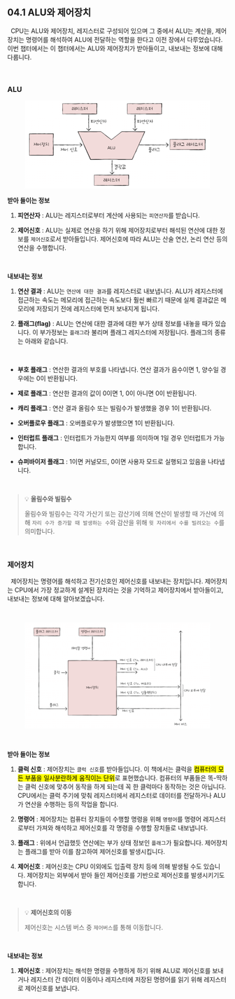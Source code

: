 ## 04.1 ALU와 제어장치

&nbsp;&nbsp;CPU는 ALU와 제어장치, 레지스터로 구성되어 있으며 그 중에서 ALU는 계산을, 제어장치는 명령어를 해석하여 ALU에 전달하는 역할을 한다고 이전 장에서 다루었습니다. 이번 챕터에서는 이 챕터에서는 ALU와 제어장치가 받아들이고, 내보내는 정보에 대해 다룹니다.

<br>

### ALU

<figure align="center">
  <img src="../images/CPU구조.png" style="width: 600px" />
</figure>

**받아 들이는 정보**

1. **피연산자** : ALU는 레지스터로부터 계산에 사용되는 `피연산자`를 받습니다.

2. **제어신호** : ALU는 실제로 연산을 하기 위해 제어장치로부터 해석된 연산에 대한 정보를 `제어신호`로서 받아들입니다. 제어신호에 따라 ALU는 산술 연산, 논리 연산 등의 연산을 수행합니다.

<br>

**내보내는 정보**

1. **연산 결과** : ALU는 `연산에 대한 결과`를 레지스터로 내보냅니다. ALU가 레지스터에 접근하는 속도는 메모리에 접근하는 속도보다 훨씬 빠르기 때문에 실제 결과값은 메모리에 저장되기 전에 레지스터에 먼저 보내지게 됩니다.

2. **플래그(flag)** : ALU는 연산에 대한 결과에 대한 부가 상태 정보를 내놓을 때가 있습니다. 이 부가정보는 `플래그`라 불리며 플래그 레지스터에 저장됩니다. 플래그의 종류는 아래와 같습니다.

<br>

- **부호 플래그** : 연산한 결과의 부호를 나타냅니다. 연산 결과가 음수이면 1, 양수일 경우에는 0이 반환됩니다.

- **제로 플래그** : 연산한 결과의 값이 0이면 1, 0이 아니면 0이 반환됩니다.

- **캐리 플래그** : 연산 결과 올림수 또는 빌림수가 발생했을 경우 1이 반환됩니다.

- **오버플로우 플래그** : 오버플로우가 발생했으면 1이 반환됩니다.

- **인터럽트 플래그** : 인터럽트가 가능한지 여부를 의미하며 1일 경우 인터럽트가 가능합니다.

- **슈퍼바이저 플래그** : 1이면 커널모드, 0이면 사용자 모드로 실행되고 있음을 나타냅니다.

<br>

> 💡 **올림수와 빌림수**
>
> 올림수와 빌림수는 각각 가산기 또는 감산기에 의해 연산이 발생할 때 가산에 의해 `자리 수가 증가할 때 발생하는 수`와 감산을 위해 `윗 자리에서 수를 빌려오는 수`를 의미합니다.

<br>

### 제어장치

&nbsp;&nbsp;제어장치는 명령어를 해석하고 전기신호인 제어신호를 내보내는 장치입니다. 제어장치는 CPU에서 가장 정교하게 설계된 장치라는 것을 기억하고 제어장치에서 받아들이고, 내보내는 정보에 대해 알아보겠습니다.

<br>

<figure align="center">
  <img src="../images/제어장치.png" style="width: 600px" />
</figure>

<br>

**받아 들이는 정보**

1. **클럭 신호** : 제어장치는 `클럭 신호`를 받아들입니다. 이 책에서는 클럭을 <mark>컴퓨터의 모든 부품을 일사분란하게 움직이는 단위</mark>로 표현했습니다. 컴퓨터의 부품들은 똑-딱하는 클럭 신호에 맞추어 동작을 하게 되는데 꼭 한 클럭마다 동작하는 것은 아닙니다. CPU에서는 클럭 주기에 맞춰 레지스터에서 레지스터로 데이터를 전달하거나 ALU가 연산을 수행하는 등의 작업을 합니다.

2. **명령어** : 제어장치는 컴퓨터 장치들이 수행할 명령을 위해 `명령어`를 명령어 레지스터로부터 가져와 해석하고 제어신호를 각 명령을 수행할 장치들로 내보냅니다.

3. **플래그** : 위에서 언급했듯 연산에는 부가 상태 정보인 `플래그`가 필요합니다. 제어장치는 플래그를 받아 이를 참고하여 제어신호를 발생시킵니다.

4. **제어신호** : 제어신호는 CPU 이외에도 입출력 장치 등에 의해 발생될 수도 있습니다. 제어장치는 외부에서 받아 들인 제어신호를 기반으로 제어신호를 발생시키기도 합니다.

<br>

> 💡 **제어신호의 이동**
>
> 제어신호는 시스템 버스 중 `제어버스`를 통해 이동합니다.

<br>

**내보내는 정보**

1. **제어신호** : 제어장치는 해석한 명령을 수행하게 하기 위해 ALU로 제어신호를 보내거나 레지스터 간 데이터 이동이나 레지스터에 저장된 명령어를 읽기 위해 레지스터로 제어신호를 보냅니다.

<br>
